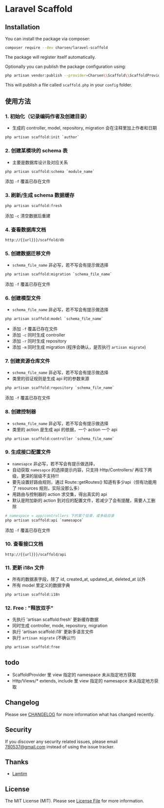 # Laravel Scaffold

## Installation
You can install the package via composer:
```bash
composer require --dev charsen/laravel-scaffold
```
The package will register itself automatically. 

Optionally you can publish the package configuration using:
```bash
php artisan vendor:publish --provider=Charsen\\Scaffold\\ScaffoldProvider
```
This will publish a file called `scaffold.php` in your `config` folder.

## 使用方法
### 1. 初始化（记录编码作者及创建目录）
- 生成的 controller, model, repository, migration 会在注释里加上作者和日期
```sh
php artisan scaffold:init `author`
```

### 2. 创建某模块的 schema 表
- 主要是数据库设计及对应关系
```sh
php artisan scaffold:schema `module_name`
```
添加 `-f` 覆盖已存在文件

### 3. 刷新/生成 schema 数据缓存
```sh
php artisan scaffold:fresh
```
添加 `-c` 清空数据后重建

### 4. 查看数据库文档
```sh
http://{{url}}}/scaffold/db
```

### 5. 创建数据迁移文件
- `schema_file_name` 非必写，若不写会有提示做选择
```sh
php artisan scaffold:migration `schema_file_name`
```
添加 `-f` 覆盖已存在文件

### 6. 创建模型文件
- `schema_file_name` 非必写，若不写会有提示做选择
```sh
php artisan scaffold:model `schema_file_name`
```
- 添加 `-f` 覆盖已存在文件
- 添加 `-c` 同时生成 controller
- 添加 `-r` 同时生成 repository
- 添加 `-m` 同时生成 migration (程序会确认，是否执行 `artisan migrate`)

### 7. 创建资源仓库文件 
- `schema_file_name` 非必写，若不写会有提示做选择
- 类里的验证规则是生成 api 时的参数来源
```sh
php artisan scaffold:repository `schema_file_name`
```
添加 `-f` 覆盖已存在文件

### 8. 创建控制器
- `schema_file_name` 非必写，若不写会有提示做选择
- 类里的 action 是生成 api 的依据，一个 action 一个 api 
```sh
php artisan scaffold:controller `schema_file_name`
```

### 9. 生成接口配置文件
- `namesapce` 非必写，若不写会有提示做选择，
- 自动获取 `namesapce` 的选择提示内容，只支持 Http/Controllers/ 再往下两级，更深的层级不支持!!!
- 要先设置好路由规则，通过  Route::getRoutes() 知道有多少api（但有功能用了 resources 规则，实际没那么多）
- 用路由与控制器的 action 求交集，得出真实的 api
- 默认是附加新的 action 到对应的配置文件，若减少了会有提醒，需要人工删除 
```sh
# namespace = app/controllers 下的某个目录，或多级目录
php artisan scaffold:api `namesapce`
```
添加 `-f` 覆盖已存在文件

### 10. 查看接口文档
```
http://{{url}}}/scaffold/api
```

### 11. 更新 i18n 文件
- 所有的数据表字段，除了 id, created_at, updated_at, deleted_at 以外
- 所有 model 里定义的数据字典
```sh
php artisan scaffold:i18n
```

### 12. Free : "释放双手"
- 先执行 'artisan scaffold:fresh' 更新缓存数据
- 同时生成 controller, mode, repository, migration
- 执行 'artisan scaffold:i18' 更新多语言文件
- 执行 `artisan migrate` (不确认!!!)
```sh
php artisan scaffold:free
```


## todo
- ScaffoldProvider 里 view 指定的 namespace 未从指定地方获取
- Http/Views/* extends, include 里 view 指定的 namesapce 未从指定地方获取

## Changelog
Please see [CHANGELOG](*CHANGELOG.md*) for more information what has changed recently.

## Security
If you discover any security related issues, please email 780537@gmail.com instead of using the issue tracker.

## Thanks
- [Lamtim](*https://github.com/Lamtin*)

## License
The MIT License (MIT). Please see [License File](*LICENSE.md*) for more information.
